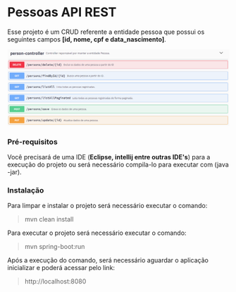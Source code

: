 # Pessoas API REST
Esse projeto é um CRUD referente a entidade pessoa que possui os seguintes campos <b>[id, nome, cpf e data_nascimento]</b>.

![](readme/endpoints.png)
### Pré-requisitos
Você precisará de uma IDE (<b>Eclipse, intellij entre outras IDE's</b>) para a execução do projeto ou será necessário compila-lo para executar com (java -jar).
### Instalação
Para limpar e instalar o projeto será necessário executar o comando:
> mvn clean install

Para executar o projeto será necessário executar o comando:
> mvn spring-boot:run

Após a execução do comando, será necessário aguardar o aplicação inicializar e poderá acessar pelo link:
> http://localhost:8080